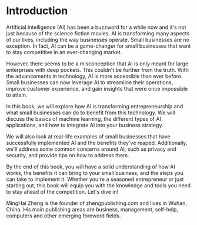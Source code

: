 # Introduction

Artificial Intelligence (AI) has been a buzzword for a while now and it's not just because of the science fiction movies. AI is transforming many aspects of our lives, including the way businesses operate. Small businesses are no exception. In fact, AI can be a game-changer for small businesses that want to stay competitive in an ever-changing market.

However, there seems to be a misconception that AI is only meant for large enterprises with deep pockets. This couldn't be further from the truth. With the advancements in technology, AI is more accessible than ever before. Small businesses can now leverage AI to streamline their operations, improve customer experience, and gain insights that were once impossible to attain.

In this book, we will explore how AI is transforming entrepreneurship and what small businesses can do to benefit from this technology. We will discuss the basics of machine learning, the different types of AI applications, and how to integrate AI into your business strategy.

We will also look at real-life examples of small businesses that have successfully implemented AI and the benefits they've reaped. Additionally, we'll address some common concerns around AI, such as privacy and security, and provide tips on how to address them.

By the end of this book, you will have a solid understanding of how AI works, the benefits it can bring to your small business, and the steps you can take to implement it. Whether you're a seasoned entrepreneur or just starting out, this book will equip you with the knowledge and tools you need to stay ahead of the competition. Let's dive in!

MingHai Zheng is the founder of zhengpublishing.com and lives in Wuhan, China. His main publishing areas are business, management, self-help, computers and other emerging foreword fields.
